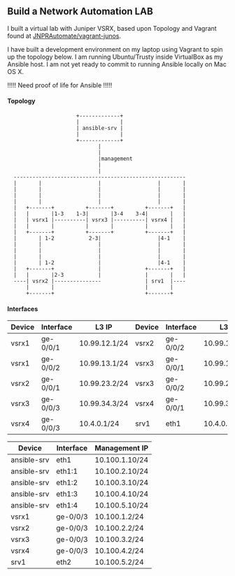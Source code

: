 ## Build a Network Automation LAB

I built a virtual lab with Juniper VSRX, based upon Topology and Vagrant found at [JNPRAutomate/vagrant-junos](https://github.com/JNPRAutomate/vagrant-junos).

I have built a development environment on my laptop using Vagrant to spin up the topology below.  I am running Ubuntu/Trusty inside VirtualBox as my Ansible host.  I am not yet ready to commit to running Ansible locally on Mac OS X.

!!!!!
Need proof of life for Ansible
!!!!!

#### Topology
```
                      +-------------+
                      |             |
                      | ansible-srv |
                      |             |
                      +-------------+
                             |
                             |
                             |management 
                             |
                             |
  -------------------------------------------------------
  |       |                  |                  |       |
  |       |                  |                  |       |
  |       |                  |                  |       |
  |       |                  |                  |       |
  |   +-------+          +-------+          +-------+   |
  |   |       |1-3    1-3|       |3-4    3-4|       |   |
  |   | vsrx1 |----------| vsrx3 |----------| vsrx4 |   |
  |   |       |          |       |          |       |   |
  |   +-------+          +-------+          +-------+   |
  |       | 1-2           2-3|                  |4-1    |
  |       |                  |                  |       |
  |       |                  |                  |       |
  |       |                  |                  |       |
  |       | 1-2              |                  |4-1    |
  |   +-------+              |              +-------+   |
  |   |       |2-3           |              |       |   |
  ----| vsrx2 |---------------              | srv1  |---- 
      |       |                             |       |
      +-------+                             +-------+
```

#### Interfaces

Device | Interface | L3 IP | Device | Interface | L3 IP
---|---|---|---|---|---
vsrx1 | ge-0/0/1 | 10.99.12.1/24 | vsrx2 | ge-0/0/2 | 10.99.12.2/24
vsrx1 | ge-0/0/2 | 10.99.13.1/24 | vsrx3 | ge-0/0/1 | 10.99.13.3/24
vsrx2 | ge-0/0/1 | 10.99.23.2/24 | vsrx3 | ge-0/0/2 | 10.99.23.3/24
vsrx3 | ge-0/0/3 | 10.99.34.3/24 | vsrx4 | ge-0/0/1 | 10.99.34.4/24
vsrx4 | ge-0/0/3 | 10.4.0.1/24 | srv1 | eth1 | 10.4.0.2/24

Device | Interface | Management IP
---|---|---
ansible-srv | eth1 | 10.100.1.10/24
ansible-srv | eth1:1 | 10.100.2.10/24
ansible-srv | eth1:2 | 10.100.3.10/24
ansible-srv | eth1:3 | 10.100.4.10/24
ansible-srv | eth1:4 | 10.100.5.10/24
vsrx1 | ge-0/0/3 | 10.100.1.2/24
vsrx2 | ge-0/0/3 | 10.100.2.2/24
vsrx3 | ge-0/0/3 | 10.100.3.2/24
vsrx4 | ge-0/0/3 | 10.100.4.2/24
srv1 | eth2 | 10.100.5.2/24

